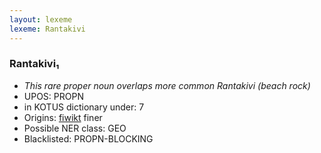 ```yaml
---
layout: lexeme
lexeme: Rantakivi
---
```


###  Rantakivi₁

* _This rare proper noun overlaps more common *Rantakivi* (beach rock)_
* UPOS:  PROPN
* in KOTUS dictionary under:  7
* Origins: [fiwikt](https://fi.wiktionary.org/wiki/Rantakivi) finer 
* Possible NER class:  GEO
* Blacklisted:  PROPN-BLOCKING


